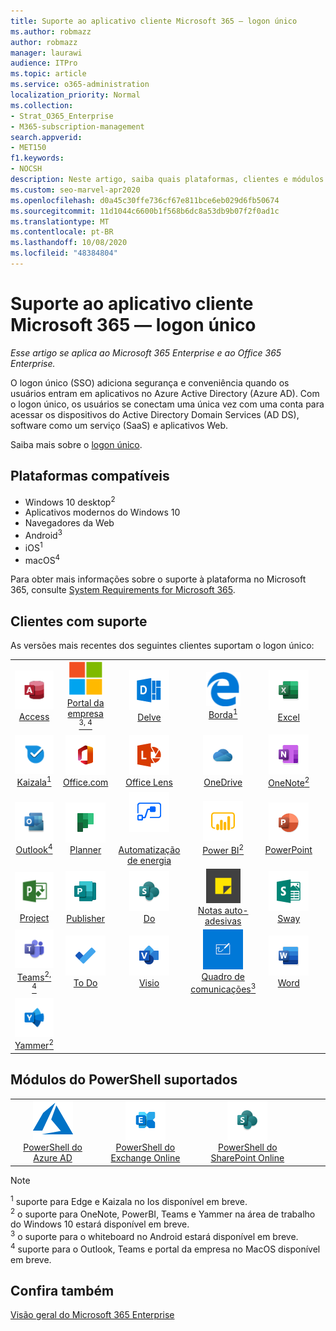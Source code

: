 ```yaml
---
title: Suporte ao aplicativo cliente Microsoft 365 — logon único
ms.author: robmazz
author: robmazz
manager: laurawi
audience: ITPro
ms.topic: article
ms.service: o365-administration
localization_priority: Normal
ms.collection:
- Strat_O365_Enterprise
- M365-subscription-management
search.appverid:
- MET150
f1.keywords:
- NOCSH
description: Neste artigo, saiba quais plataformas, clientes e módulos do PowerShell suportam logon único para o Microsoft 365.
ms.custom: seo-marvel-apr2020
ms.openlocfilehash: d0a45c30ffe736cf67e811bce6eb029d6fb50674
ms.sourcegitcommit: 11d1044c6600b1f568b6dc8a53db9b07f2f0ad1c
ms.translationtype: MT
ms.contentlocale: pt-BR
ms.lasthandoff: 10/08/2020
ms.locfileid: "48384804"
---
```

# <a name="microsoft-365-client-app-support--single-sign-on"></a>Suporte ao aplicativo cliente Microsoft 365 — logon único

*Esse artigo se aplica ao Microsoft 365 Enterprise e ao Office 365 Enterprise.*

O logon único (SSO) adiciona segurança e conveniência quando os usuários entram em aplicativos no Azure Active Directory (Azure AD). Com o logon único, os usuários se conectam uma única vez com uma conta para acessar os dispositivos do Active Directory Domain Services (AD DS), software como um serviço (SaaS) e aplicativos Web.

Saiba mais sobre o [logon único](https://docs.microsoft.com/azure/active-directory/manage-apps/what-is-single-sign-on).

## <a name="supported-platforms"></a>Plataformas compatíveis

 - Windows 10 desktop<sup>2</sup>
 - Aplicativos modernos do Windows 10
 - Navegadores da Web
 - Android<sup>3</sup>
 - iOS<sup>1</sup>
 - macOS<sup>4</sup>

Para obter mais informações sobre o suporte à plataforma no Microsoft 365, consulte [System Requirements for Microsoft 365](https://www.microsoft.com/microsoft-365/microsoft-365-and-office-resources).

## <a name="supported-clients"></a>Clientes com suporte

As versões mais recentes dos seguintes clientes suportam o logon único:

| | | | | | |
|:---:|:---:|:---:|:---:|:---:|:---:|
| ![Ícone do Access](../media/o365-access-64x64.png) <br> [Access](https://products.office.com/access) | ![Ícone do portal da empresa](../media/o365-microsoft-64x64.png) <br> [Portal da empresa <br> <sup>3, 4</sup>](https://docs.microsoft.com/intune-user-help/sign-in-to-the-company-portal) | ![Ícone do Delve](../media/o365-delve-64x64.png) <br> [Delve](https://products.office.com/business/intelligent-search) | ![Ícone de borda](../media/o365-edge-64x64.png) <br> [Borda<sup>1</sup>](https://www.microsoft.com/windows/microsoft-edge) | ![Ícone do Excel](../media/o365-excel-64x64.png) <br> [Excel](https://products.office.com/excel) 
| ![Ícone do Kaizala](../media/o365-kaizala-64x64.png) <br> [Kaizala<sup>1</sup>](https://products.office.com/en/business/microsoft-kaizala) | ![Ícone de Office.com](../media/o365-office-64x64.png) <br> [Office.com](https://www.office.com/) | ![Ícone de lente](../media/o365-lens-64x64.png) <br> [Office Lens](https://www.microsoft.com/p/office-lens/9wzdncrfj3t8?activetab=pivot%3Aoverviewtab) | ![Ícone do OneDrive for Business](../media/o365-OneDrive-64x64.png) <br> [OneDrive](https://products.office.com/onedrive-for-business/online-cloud-storage) | ![Ícone do OneNote](../media/o365-OneNote-64x64.png) <br> [OneNote<sup>2</sup>](https://products.office.com/onenote) 
| ![Ícone do Outlook](../media/o365-outlook-64x64.png) <br> [Outlook<sup>4</sup>](https://products.office.com/outlook) | ![Ícone do Planner](../media/o365-planner-64x64.png) <br> [Planner](https://products.office.com/business/task-management-software) | ![Ícone de automatização de energia](../media/o365-flow-64x64.png) <br> [<br>Automatização de energia](https://flow.microsoft.com) | ![Ícone do PowerBI](../media/o365-powerbi-64x64.png) <br> [Power BI<sup>2</sup>](https://powerbi.microsoft.com)| ![Ícone do PowerPoint](../media/o365-powerpoint-64x64.png) <br> [PowerPoint](https://products.office.com/powerpoint) 
| ![Ícone do Project](../media/o365-project-64x64.png) <br> [Project](https://products.office.com/project) | ![Ícone do Publisher](../media/o365-publisher-64x64.png) <br> [Publisher](https://products.office.com/publisher) | ![Ícone do SharePoint](../media/o365-sharepoint-64x64.png) <br> [Do](https://products.office.com/sharepoint) | ![Ícone de notas auto-adesivas](../media/o365-stickynotes-64x64.png) <br> [Notas auto-adesivas](https://www.microsoft.com/p/microsoft-sticky-notes/9nblggh4qghw)  | ![Ícone do Sway](../media/o365-sway-64x64.png) <br> [Sway](https://sway.com) 
| ![Ícone do Teams](../media/o365-teams-64x64.png) <br> [Teams<sup>2, 4</sup>](https://products.office.com/microsoft-teams/group-chat-software) | ![Ícone de tarefas pendentes](../media/o365-todo-64x64.png) <br> [To Do](https://todo.microsoft.com) | ![Ícone do Visio](../media/o365-visio-64x64.png) <br> [Visio](https://products.office.com/visio/flowchart-software) | ![Ícone do quadro de comunicações](../media/o365-whiteboard-64x64.png) <br> [Quadro de comunicações<sup>3</sup>](https://whiteboard.microsoft.com/) | ![Ícone do Word](../media/o365-word-64x64.png) <br> [Word](https://products.office.com/word) 
| ![Ícone do Yammer](../media/o365-yammer-64x64.png) <br> [Yammer<sup>2</sup>](https://products.office.com/yammer/yammer-overview) |

## <a name="supported-powershell-modules"></a>Módulos do PowerShell suportados

| | | | | | |
|:---:|:---:|:---:|:---:|:---:|:---:|
| ![Ícone do Azure](../media/o365-azure-64x64.png) <br> [PowerShell do Azure AD <br>](https://docs.microsoft.com/powershell/azure/active-directory/overview?view=azureadps-2.0) | ![Ícone do Exchange](../media/o365-exchange-64x64.png) <br> [PowerShell do Exchange Online <br>](https://docs.microsoft.com/powershell/exchange/exchange-online-powershell) | ![Ícone do SharePoint](../media/o365-sharepoint-64x64.png) <br> [PowerShell do SharePoint Online <br>](https://docs.microsoft.com/powershell/sharepoint/sharepoint-online/connect-sharepoint-online)

> [!NOTE]
> <sup>1</sup> suporte para Edge e Kaizala no Ios disponível em breve. <br>
> <sup>2</sup> o suporte para OneNote, PowerBI, Teams e Yammer na área de trabalho do Windows 10 estará disponível em breve. <br>
> <sup>3</sup> o suporte para o whiteboard no Android estará disponível em breve. <br>
> <sup>4</sup> suporte para o Outlook, Teams e portal da empresa no MacOS disponível em breve. <br>

## <a name="see-also"></a>Confira também

[Visão geral do Microsoft 365 Enterprise](microsoft-365-overview.md)
